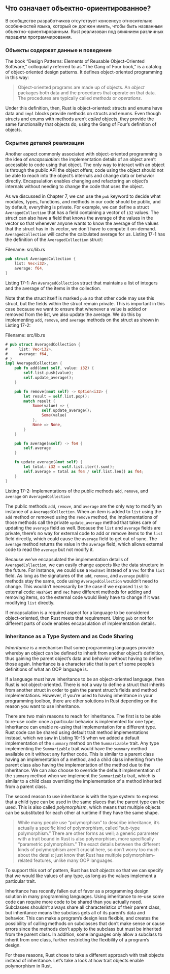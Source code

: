 ## Что означает объектно-ориентированное?

В сообществе разработчиков отсутствует консенсус относительно особенностей
языка, который он должен иметь, чтобы быть названным объектно-ориентированным.
Rust реализован под влиянием различных парадигм программирования.

### Объекты содержат данные и поведение

The book “Design Patterns: Elements of Reusable Object-Oriented Software,”
colloquially referred to as “The Gang of Four book,” is a catalog of
object-oriented design patterns. It defines object-oriented programming in this
way:

> Object-oriented programs are made up of objects. An *object* packages both
> data and the procedures that operate on that data. The procedures are
> typically called *methods* or *operations*.

Under this definition, then, Rust is object-oriented: structs and enums have
data and `impl` blocks provide methods on structs and enums. Even though
structs and enums with methods aren’t *called* objects, they provide the same
functionality that objects do, using the Gang of Four’s definition of objects.

### Скрытие деталей реализации

Another aspect commonly associated with object-oriented programming is the idea
of *encapsulation*: the implementation details of an object aren’t accessible
to code using that object. The only way to interact with an object is through
the public API the object offers; code using the object should not be able to
reach into the object’s internals and change data or behavior directly.
Encapsulation enables changing and refactoring an object’s internals without
needing to change the code that uses the object.

As we discussed in Chapter 7, we can use the `pub` keyword to decide what
modules, types, functions, and methods in our code should be public, and by
default, everything is private. For example, we can define a struct
`AveragedCollection` that has a field containing a vector of `i32` values. The
struct can also have a field that knows the average of the values in the vector
so that whenever anyone wants to know the average of the values that the struct
has in its vector, we don’t have to compute it on-demand. `AveragedCollection`
will cache the calculated average for us. Listing 17-1 has the definition of
the `AveragedCollection` struct:

<span class="filename">Filename: src/lib.rs</span>

```rust
pub struct AveragedCollection {
    list: Vec<i32>,
    average: f64,
}
```

<span class="caption">Listing 17-1: An `AveragedCollection` struct that
maintains a list of integers and the average of the items in the
collection.</span>

Note that the struct itself is marked `pub` so that other code may use this
struct, but the fields within the struct remain private. This is important in
this case because we want to ensure that whenever a value is added or removed
from the list, we also update the average. We do this by implementing `add`,
`remove`, and `average` methods on the struct as shown in Listing 17-2:

<span class="filename">Filename: src/lib.rs</span>

```rust
# pub struct AveragedCollection {
#     list: Vec<i32>,
#     average: f64,
# }
impl AveragedCollection {
    pub fn add(&mut self, value: i32) {
        self.list.push(value);
        self.update_average();
    }

    pub fn remove(&mut self) -> Option<i32> {
        let result = self.list.pop();
        match result {
            Some(value) => {
                self.update_average();
                Some(value)
            },
            None => None,
        }
    }

    pub fn average(&self) -> f64 {
        self.average
    }

    fn update_average(&mut self) {
        let total: i32 = self.list.iter().sum();
        self.average = total as f64 / self.list.len() as f64;
    }
}
```

<span class="caption">Listing 17-2: Implementations of the public methods
`add`, `remove`, and `average` on `AveragedCollection`</span>

The public methods `add`, `remove`, and `average` are the only way to modify an
instance of a `AveragedCollection`. When an item is added to `list` using the
`add` method or removed using the `remove` method, the implementations of those
methods call the private `update_average` method that takes care of updating
the `average` field as well. Because the `list` and `average` fields are
private, there’s no way for external code to add or remove items to the `list`
field directly, which could cause the `average` field to get out of sync. The
`average` method returns the value in the `average` field, which allows
external code to read the `average` but not modify it.

Because we’ve encapsulated the implementation details of `AveragedCollection`,
we can easily change aspects like the data structure in the future. For
instance, we could use a `HashSet` instead of a `Vec` for the `list` field. As
long as the signatures of the `add`, `remove`, and `average` public methods
stay the same, code using `AveragedCollection` wouldn’t need to change. This
wouldn’t necessarily be the case if we exposed `list` to external code:
`HashSet` and `Vec` have different methods for adding and removing items, so
the external code would likely have to change if it was modifying `list`
directly.

If encapsulation is a required aspect for a language to be considered
object-oriented, then Rust meets that requirement. Using `pub` or not for
different parts of code enables encapsulation of implementation details.

### Inheritance as a Type System and as Code Sharing

*Inheritance* is a mechanism that some programming languages provide whereby an
object can be defined to inherit from another object’s definition, thus gaining
the parent object’s data and behavior without having to define those again.
Inheritance is a characteristic that is part of some people’s definitions of
what an OOP language is.

If a language must have inheritance to be an object-oriented language, then
Rust is not object-oriented. There is not a way to define a struct that
inherits from another struct in order to gain the parent struct’s fields and
method implementations. However, if you’re used to having inheritance in your
programming toolbox, there are other solutions in Rust depending on the reason
you want to use inheritance.

There are two main reasons to reach for inheritance. The first is to be able to
re-use code: once a particular behavior is implemented for one type,
inheritance can enable re-using that implementation for a different type. Rust
code can be shared using default trait method implementations instead, which we
saw in Listing 10-15 when we added a default implementation of the `summary`
method on the `Summarizable` trait. Any type implementing the `Summarizable`
trait would have the `summary` method available on it without any further code.
This is similar to a parent class having an implementation of a method, and a
child class inheriting from the parent class also having the implementation of
the method due to the inheritance. We can also choose to override the default
implementation of the `summary` method when we implement the `Summarizable`
trait, which is similar to a child class overriding the implementation of a
method inherited from a parent class.

The second reason to use inheritance is with the type system: to express that a
child type can be used in the same places that the parent type can be used.
This is also called *polymorphism*, which means that multiple objects can be
substituted for each other at runtime if they have the same shape.

<!-- PROD: START BOX -->

> While many people use “polymorphism” to describe inheritance, it’s actually
> a specific kind of polymorphism, called “sub-type polymorphism.” There are
> other forms as well; a generic parameter with a trait bound in Rust is
> also polymorphism, more specifically “parametric polymorphism.” The exact
> details between the different kinds of polymorphism aren’t crucial here,
> so don’t worry too much about the details: just know that Rust has multiple
> polymorphism-related features, unlike many OOP languages.

<!-- PROD: END BOX -->

To support this sort of pattern, Rust has *trait objects* so that we can
specify that we would like values of any type, as long as the values implement
a particular trait.

Inheritance has recently fallen out of favor as a programming design solution
in many programming languages. Using inheritance to re-use some code can
require more code to be shared than you actually need. Subclasses shouldn’t
always share all characteristics of their parent class, but inheritance means
the subclass gets all of its parent’s data and behavior. This can make a
program’s design less flexible, and creates the possibility of calling methods
on subclasses that don’t make sense or cause errors since the methods don’t
apply to the subclass but must be inherited from the parent class. In addition,
some languages only allow a subclass to inherit from one class, further
restricting the flexibility of a program’s design.

For these reasons, Rust chose to take a different approach with trait objects
instead of inheritance. Let’s take a look at how trait objects enable
polymorphism in Rust.
